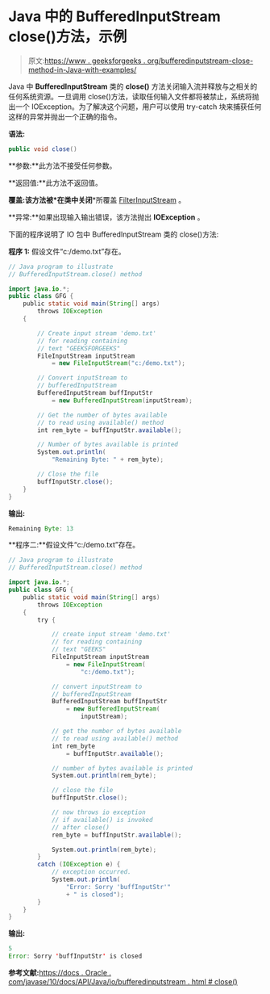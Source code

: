 # Java 中的 BufferedInputStream close()方法，示例

> 原文:[https://www . geeksforgeeks . org/bufferedinputstream-close-method-in-Java-with-examples/](https://www.geeksforgeeks.org/bufferedinputstream-close-method-in-java-with-examples/)

Java 中 **BufferedInputStream** 类的 **close()** 方法关闭输入流并释放与之相关的任何系统资源。一旦调用 close()方法，读取任何输入文件都将被禁止，系统将抛出一个 IOException。为了解决这个问题，用户可以使用 try-catch 块来捕获任何这样的异常并抛出一个正确的指令。

**语法:**

```java
public void close()

```

**参数:**此方法不接受任何参数。

**返回值:**此方法不返回值。

**覆盖:**该方法被*在类**中关闭***所覆盖 [FilterInputStream](https://www.geeksforgeeks.org/java-io-filterinputstream-class-in-java/) 。

**异常:**如果出现输入输出错误，该方法抛出 **IOException** 。

下面的程序说明了 IO 包中 BufferedInputStream 类的 close()方法:

**程序 1:** 假设文件“c:/demo.txt”存在。

```java
// Java program to illustrate
// BufferedInputStream.close() method

import java.io.*;
public class GFG {
    public static void main(String[] args)
        throws IOException
    {

        // Create input stream 'demo.txt'
        // for reading containing
        // text "GEEKSFORGEEKS"
        FileInputStream inputStream
            = new FileInputStream("c:/demo.txt");

        // Convert inputStream to
        // bufferedInputStream
        BufferedInputStream buffInputStr
            = new BufferedInputStream(inputStream);

        // Get the number of bytes available
        // to read using available() method
        int rem_byte = buffInputStr.available();

        // Number of bytes available is printed
        System.out.println(
            "Remaining Byte: " + rem_byte);

        // Close the file
        buffInputStr.close();
    }
}
```

**输出:**

```java
Remaining Byte: 13

```

**程序二:**假设文件“c:/demo.txt”存在。

```java
// Java program to illustrate
// BufferedInputStream.close() method

import java.io.*;
public class GFG {
    public static void main(String[] args)
        throws IOException
    {
        try {

            // create input stream 'demo.txt'
            // for reading containing
            // text "GEEKS"
            FileInputStream inputStream
                = new FileInputStream(
                    "c:/demo.txt");

            // convert inputStream to
            // bufferedInputStream
            BufferedInputStream buffInputStr
                = new BufferedInputStream(
                    inputStream);

            // get the number of bytes available
            // to read using available() method
            int rem_byte
                = buffInputStr.available();

            // number of bytes available is printed
            System.out.println(rem_byte);

            // close the file
            buffInputStr.close();

            // now throws io exception
            // if available() is invoked
            // after close()
            rem_byte = buffInputStr.available();

            System.out.println(rem_byte);
        }
        catch (IOException e) {
            // exception occurred.
            System.out.println(
                "Error: Sorry 'buffInputStr'"
                + " is closed");
        }
    }
}
```

**输出:**

```java
5
Error: Sorry 'buffInputStr' is closed

```

**参考文献:**[https://docs . Oracle . com/javase/10/docs/API/Java/io/bufferedinputstream . html # close()](https://docs.oracle.com/javase/10/docs/api/java/io/BufferedInputStream.html#close())